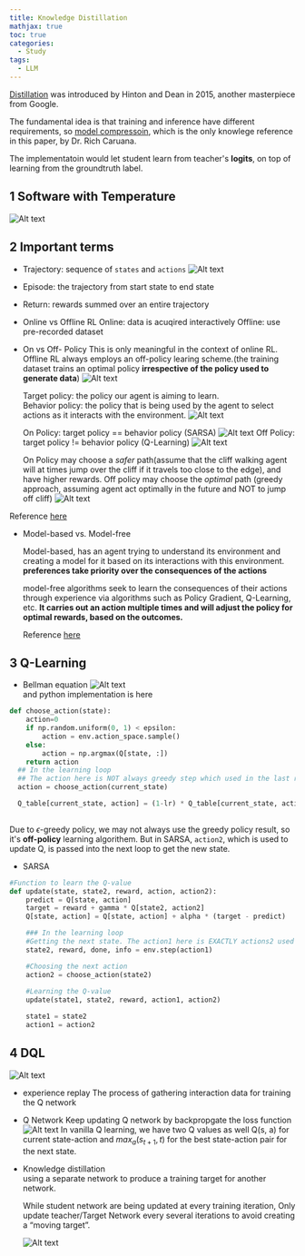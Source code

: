 ```yaml
---
title: Knowledge Distillation
mathjax: true
toc: true
categories:
  - Study 
tags:
  - LLM
---
```


[Distillation](https://arxiv.org/pdf/1503.02531) was introduced by Hinton and Dean in 2015, another masterpiece from Google. 

The fundamental idea is that training and inference have different requirements, so [model compressoin](), which is the only knowlege reference in this paper, by Dr. Rich Caruana. 

The implementatoin would let student learn from teacher's **logits**, on top of learning from the groundtruth label. 

## 1 Software with Temperature

![Alt text](/assets/images/2024/24-09-15-Distillation_files/mergeoften.png)

## 2 Important terms
- Trajectory: sequence of `states` and `actions`
![Alt text](/assets/images/2024/24-03-26-RL24-1_files//basic2.png)
- Episode: the trajectory from start state to end state
- Return: rewards summed over an entire trajectory

- Online vs Offline RL
Online: data is acuqired interactively
Offline: use pre-recorded dataset

- On vs Off- Policy
This is only meaningful in the context of online RL. Offline RL always employs an off-policy learing scheme.(the training dataset trains an optimal policy **irrespective of the policy used to generate data**) 
![Alt text](/assets/images/2024/24-03-26-RL24-1_files/onoffpolicy.png)

  Target policy: the policy our agent is aiming to learn.  
  Behavior policy: the policy that is being used by the agent to select actions as it interacts with the environment. 
![Alt text](/assets/images/2024/24-03-26-RL24-1_files/targetbehavior.png)


  On Policy:  target policy == behavior policy (SARSA) 
![Alt text](/assets/images/2024/24-03-26-RL24-1_files/sarsa.png)
  Off Policy: target policy != behavior policy (Q-Learning)
![Alt text](/assets/images/2024/24-03-26-RL24-1_files/qlearning.png)

  On Policy may choose a *safer* path(assume that the cliff walking agent will at times jump over the cliff if it travels too close to the edge), and have higher rewards. Off policy may choose the *optimal* path (greedy approach, assuming agent act optimally in the future and NOT to jump off cliff)
![Alt text](/assets/images/2024/24-03-26-RL24-1_files/saferoptimal.png)

Reference [here](https://core-robotics.gatech.edu/2022/02/28/bootcamp-summer-2020-week-4-on-policy-vs-off-policy-reinforcement-learning/)

- Model-based vs. Model-free

  Model-based, has an agent trying to understand its environment and creating a model for it based on its interactions with this environment. **preferences take priority over the consequences of the actions**

  model-free algorithms seek to learn the consequences of their actions through experience via algorithms such as Policy Gradient, Q-Learning, etc. **It carries out an action multiple times and will adjust the policy for optimal rewards, based on the outcomes.**

  Reference [here](https://neptune.ai/blog/model-based-and-model-free-reinforcement-learning-pytennis-case-study)
## 3 Q-Learning
- Bellman equation
![Alt text](/assets/images/2024/24-03-26-RL24-1_files/bellman.png)  
  and python implementation is here
```python  
def choose_action(state):
    action=0
    if np.random.uniform(0, 1) < epsilon:
        action = env.action_space.sample()
    else:
        action = np.argmax(Q[state, :])
    return action
  ## In the learning loop
  ## The action here is NOT always greedy step which used in the last round of Q update
  action = choose_action(current_state)

  Q_table[current_state, action] = (1-lr) * Q_table[current_state, action] +lr*(reward + gamma*max(Q_table[next_state,:]))
        
  ```
  Due to $\epsilon$-greedy policy, we may not always use the greedy policy result, so it's **off-policy** learning algorithem. But in SARSA, `action2`, which is used to update Q, is passed into the next loop to get the new state. 

- SARSA 

```python  
#Function to learn the Q-value
def update(state, state2, reward, action, action2):
    predict = Q[state, action]
    target = reward + gamma * Q[state2, action2]
    Q[state, action] = Q[state, action] + alpha * (target - predict)

    ### In the learning loop
    #Getting the next state. The action1 here is EXACTLY actions2 used to in the last round of Q udpate
    state2, reward, done, info = env.step(action1)

    #Choosing the next action
    action2 = choose_action(state2)
      
    #Learning the Q-value
    update(state1, state2, reward, action1, action2)

    state1 = state2
    action1 = action2

```

## 4 DQL
![Alt text](/assets/images/2024/24-03-26-RL24-1_files/dql.png)  
- experience replay
The process of gathering interaction data for training the Q network
- Q Network
Keep updating Q network by backpropgate the loss function
![Alt text](/assets/images/2024/24-03-26-RL24-1_files/loss.png) 
In vanilla Q learning, we have two Q values as well
Q(s, a) for current state-action and $max_{a}(s_{t+1},t)$ for the best state-action pair for the next state.

- Knowledge distillation  
using a separate network to produce a training target for another network.

  While student network are being updated at every training iteration, Only update teacher/Target Network every several iterations to avoid creating a “moving target”.

  ![Alt text](/assets/images/2024/24-03-26-RL24-1_files/studentteacher.png) 
